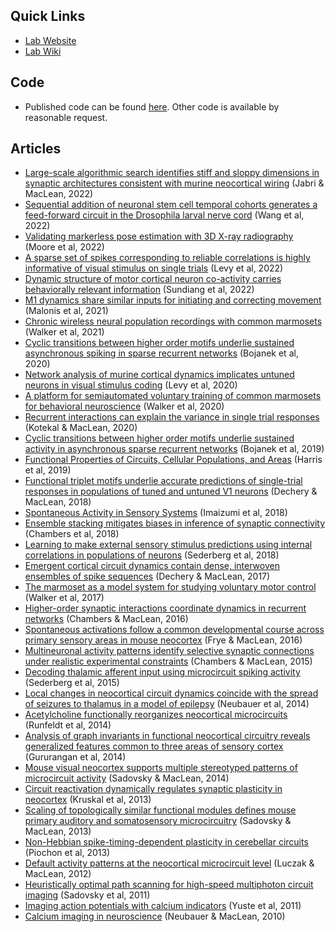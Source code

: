 ## Quick Links
- [Lab Website](https://macleanlab.uchicago.edu/)
- [Lab Wiki](https://github.com/MacLean-Lab-UChicago/MacLean-Lab-UChicago.github.io/wiki)

## Code
- Published code can be found [here](https://github.com/MacLean-Lab-UChicago/published-code). Other code is available by reasonable request.

## Articles
- [Large-scale algorithmic search identifies stiff and sloppy dimensions in synaptic architectures consistent with murine neocortical wiring](https://direct.mit.edu/neco/article/34/12/2347/113359) (Jabri & MacLean, 2022)
- [Sequential addition of neuronal stem cell temporal cohorts generates a feed-forward circuit in the Drosophila larval nerve cord](https://elifesciences.org/articles/79276) (Wang et al, 2022)
- [Validating markerless pose estimation with 3D X-ray radiography](https://journals.biologists.com/jeb/article-abstract/225/9/jeb243998/275374) (Moore et al, 2022)
- [A sparse set of spikes corresponding to reliable correlations is highly informative of visual stimulus on single trials](https://www.biorxiv.org/content/10.1101/2022.01.24.477564.abstract) (Levy et al, 2022)
- [Dynamic structure of motor cortical neuron co-activity carries behaviorally relevant information](https://direct.mit.edu/netn/article-abstract/doi/10.1162/netn_a_00298/114123) (Sundiang et al, 2022)
- [M1 dynamics share similar inputs for initiating and correcting movement](https://www.biorxiv.org/content/10.1101/2021.10.18.464704.abstract) (Malonis et al, 2021)
- [Chronic wireless neural population recordings with common marmosets](https://www.sciencedirect.com/science/article/pii/S2211124721007774) (Walker et al, 2021)
- [Cyclic transitions between higher order motifs underlie sustained asynchronous spiking in sparse recurrent networks](https://journals.plos.org/ploscompbiol/article?id=10.1371/journal.pcbi.1007409) (Bojanek et al, 2020)
- [Network analysis of murine cortical dynamics implicates untuned neurons in visual stimulus coding](https://www.sciencedirect.com/science/article/pii/S2211124720303612) (Levy et al, 2020)
- [A platform for semiautomated voluntary training of common marmosets for behavioral neuroscience](https://journals.physiology.org/doi/abs/10.1152/jn.00300.2019) (Walker et al, 2020)
- [Recurrent interactions can explain the variance in single trial responses](https://journals.plos.org/ploscompbiol/article?id=10.1371/journal.pcbi.1007591) (Kotekal & MacLean, 2020)
- [Cyclic transitions between higher order motifs underlie sustained activity in asynchronous sparse recurrent networks](https://www.biorxiv.org/content/10.1101/777219.abstract) (Bojanek et al, 2019)
- [Functional Properties of Circuits, Cellular Populations, and Areas](https://dicarlolab.mit.edu/sites/default/files/publications/SFR27_13_Harris%20et%20al.pdf) (Harris et al, 2019)
- [Functional triplet motifs underlie accurate predictions of single-trial responses in populations of tuned and untuned V1 neurons](https://journals.plos.org/ploscompbiol/article?id=10.1371/journal.pcbi.1006153) (Dechery & MacLean, 2018)
- [Spontaneous Activity in Sensory Systems](https://www.frontiersin.org/articles/10.3389/fncir.2018.00027/full) (Imaizumi et al, 2018)
- [Ensemble stacking mitigates biases in inference of synaptic connectivity](https://direct.mit.edu/netn/article-abstract/2/1/60/5411) (Chambers et al, 2018)
- [Learning to make external sensory stimulus predictions using internal correlations in populations of neurons](https://www.pnas.org/doi/abs/10.1073/pnas.1710779115) (Sederberg et al, 2018)
- [Emergent cortical circuit dynamics contain dense, interwoven ensembles of spike sequences](https://journals.physiology.org/doi/abs/10.1152/jn.00394.2017) (Dechery & MacLean, 2017)
- [The marmoset as a model system for studying voluntary motor control](https://onlinelibrary.wiley.com/doi/abs/10.1002/dneu.22461) (Walker et al, 2017)
- [Higher-order synaptic interactions coordinate dynamics in recurrent networks](https://journals.plos.org/ploscompbiol/article?id=10.1371/journal.pcbi.1005078) (Chambers & MacLean, 2016)
- [Spontaneous activations follow a common developmental course across primary sensory areas in mouse neocortex](https://journals.physiology.org/doi/abs/10.1152/jn.00172.2016) (Frye & MacLean, 2016)
- [Multineuronal activity patterns identify selective synaptic connections under realistic experimental constraints](https://journals.physiology.org/doi/abs/10.1152/jn.00429.2015) (Chambers & MacLean, 2015)
- [Decoding thalamic afferent input using microcircuit spiking activity](https://journals.physiology.org/doi/abs/10.1152/jn.00885.2014) (Sederberg et al, 2015)
- [Local changes in neocortical circuit dynamics coincide with the spread of seizures to thalamus in a model of epilepsy](https://www.frontiersin.org/articles/10.3389/fncir.2014.00101/full) (Neubauer et al, 2014)
- [Acetylcholine functionally reorganizes neocortical microcircuits](https://journals.physiology.org/doi/abs/10.1152/jn.00071.2014%40apsselect.2014.1.issue-10) (Runfeldt et al, 2014)
- [Analysis of graph invariants in functional neocortical circuitry reveals generalized features common to three areas of sensory cortex](https://journals.plos.org/ploscompbiol/article?id=10.1371/journal.pcbi.1003710) (Gururangan et al, 2014)
- [Mouse visual neocortex supports multiple stereotyped patterns of microcircuit activity](https://www.jneurosci.org/content/34/23/7769?utm_source=TrendMD&utm_medium=cpc&utm_campaign=JNeurosci_TrendMD_0) (Sadovsky & MacLean, 2014)
- [Circuit reactivation dynamically regulates synaptic plasticity in neocortex](https://www.nature.com/articles/ncomms3574) (Kruskal et al, 2013)
- [Scaling of topologically similar functional modules defines mouse primary auditory and somatosensory microcircuitry](https://www.jneurosci.org/content/33/35/14048.short) (Sadovsky & MacLean, 2013)
- [Non-Hebbian spike-timing-dependent plasticity in cerebellar circuits](https://www.frontiersin.org/articles/10.3389/fncir.2012.00124/full) (Piochon et al, 2013)
- [Default activity patterns at the neocortical microcircuit level](https://www.frontiersin.org/articles/10.3389/fnint.2012.00030/full) (Luczak & MacLean, 2012)
- [Heuristically optimal path scanning for high-speed multiphoton circuit imaging](https://journals.physiology.org/doi/abs/10.1152/jn.00334.2011) (Sadovsky et al, 2011)
- [Imaging action potentials with calcium indicators](http://cshprotocols.cshlp.org/content/2011/8/pdb.prot5650.short) (Yuste et al, 2011)
- [Calcium imaging in neuroscience](https://onlinelibrary.wiley.com/doi/abs/10.1002/9780470015902.a0021391) (Neubauer & MacLean, 2010)
